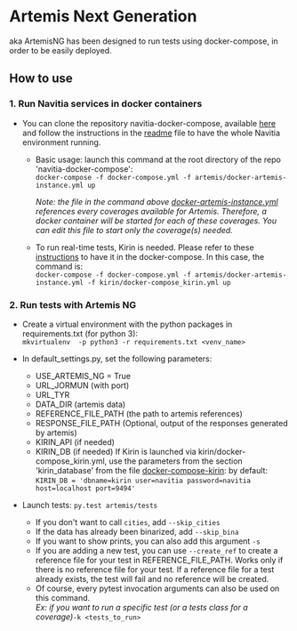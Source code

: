 # Artemis Next Generation

aka ArtemisNG has been designed to run tests using docker-compose, in order to be easily deployed.

## How to use

### 1. Run Navitia services in docker containers

*   You can clone the repository navitia-docker-compose, available [here](https://github.com/CanalTP/navitia-docker-compose) and follow the instructions in the [readme](https://github.com/CanalTP/navitia-docker-compose/blob/master/README.md) file to have the whole Navitia environment running.
    - Basic usage: launch this command at the root directory of the repo 'navitia-docker-compose':  
    `docker-compose -f docker-compose.yml -f artemis/docker-artemis-instance.yml up`

        *Note: the file in the command above [docker-artemis-instance.yml](https://github.com/CanalTP/navitia-docker-compose/blob/master/artemis/docker-artemis-instance.yml) references every coverages available for Artemis. Therefore, a docker container will be started for each of these coverages. You can edit this file to start only the coverage(s) needed.*
    - To run real-time tests, Kirin is needed. Please refer to these
    [instructions](https://github.com/CanalTP/navitia-docker-compose/blob/master/kirin/README.md) to have it in the docker-compose. In this case, the command is:  
    `docker-compose -f docker-compose.yml -f artemis/docker-artemis-instance.yml -f kirin/docker-compose_kirin.yml up`

### 2. Run tests with Artemis NG

* Create a virtual environment with the python packages in requirements.txt (for python 3):  
    `mkvirtualenv  -p python3 -r requirements.txt <venv_name>`

* In default_settings.py, set the following parameters:  
    - USE_ARTEMIS_NG = True
    - URL_JORMUN (with port)
    - URL_TYR
    - DATA_DIR (artemis data)
    - REFERENCE_FILE_PATH (the path to artemis references)
    - RESPONSE_FILE_PATH (Optional, output of the responses generated by artemis)
    - KIRIN_API (if needed)
    - KIRIN_DB (if needed)
      If Kirin is launched via kirin/docker-compose_kirin.yml, use the parameters from the section 'kirin_database' from the file [docker-compose-kirin](https://github.com/CanalTP/navitia-docker-compose/blob/master/kirin/docker-compose_kirin.yml):
      by default: `KIRIN_DB = 'dbname=kirin user=navitia password=navitia host=localhost port=9494'`

* Launch tests: `py.test artemis/tests`
    - If you don't want to call `cities`, add `--skip_cities`
    - If the data has already been binarized, add `--skip_bina`
    - If you want to show prints, you can also add this argument `-s`
    - If you are adding a new test, you can use `--create_ref` to create a reference file for your test in REFERENCE_FILE_PATH.
      Works only if there is no reference file for your test.
      If a reference file for a test already exists, the test will fail and no reference will be created.
    - Of course, every pytest invocation arguments can also be used on this command.  
      *Ex: if you want to run a specific test (or a tests class for a coverage)*`-k <tests_to_run>`